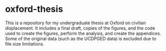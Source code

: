 # oxford-thesis

This is a repository for my undergraduate thesis at Oxford on civilian displacement. It includes a final draft, copies of the figures, and the code used to create the figures, perform the analysis, and create the appendices. Some of the original data (such as the UCDPGED data) is excluded due to file size limitations. 